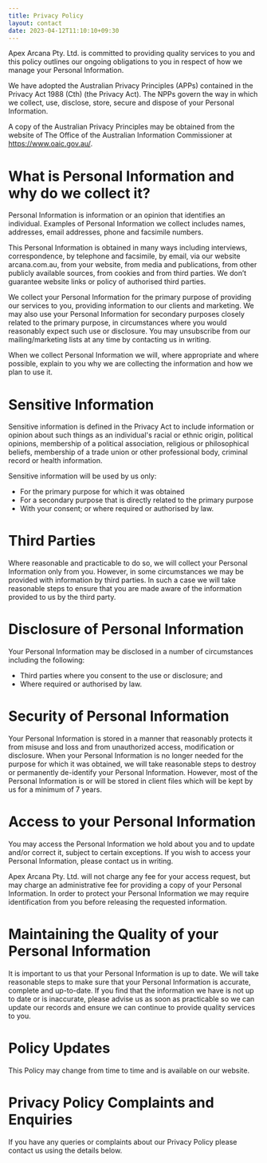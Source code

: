```yaml
---
title: Privacy Policy
layout: contact
date: 2023-04-12T11:10:10+09:30
---
```

Apex Arcana Pty. Ltd. is committed to providing quality services to you and this policy outlines our ongoing obligations to you in respect of how we manage your Personal Information.

We have adopted the Australian Privacy Principles (APPs) contained in the Privacy Act 1988 (Cth) (the Privacy Act). The NPPs govern the way in which we collect, use, disclose, store, secure and dispose of your Personal Information.

A copy of the Australian Privacy Principles may be obtained from the website of The Office of the Australian Information Commissioner at https://www.oaic.gov.au/.

# What is Personal Information and why do we collect it? #

Personal Information is information or an opinion that identifies an individual. Examples of Personal Information we collect includes names, addresses, email addresses, phone and facsimile numbers.

This Personal Information is obtained in many ways including interviews, correspondence, by telephone and facsimile, by email, via our website arcana.com.au, from your website, from media and publications, from other publicly available sources, from cookies and from third parties. We don’t guarantee website links or policy of authorised third parties.

We collect your Personal Information for the primary purpose of providing our services to you, providing information to our clients and marketing. We may also use your Personal Information for secondary purposes closely related to the primary purpose, in circumstances where you would reasonably expect such use or disclosure. You may unsubscribe from our mailing/marketing lists at any time by contacting us in writing.

When we collect Personal Information we will, where appropriate and where possible, explain to you why we are collecting the information and how we plan to use it.

# Sensitive Information #

Sensitive information is defined in the Privacy Act to include information or opinion about such things as an individual's racial or ethnic origin, political opinions, membership of a political association, religious or philosophical beliefs, membership of a trade union or other professional body, criminal record or health information.

Sensitive information will be used by us only:
-  For the primary purpose for which it was obtained
-  For a secondary purpose that is directly related to the primary purpose
-  With your consent; or where required or authorised by law.

# Third Parties #

Where reasonable and practicable to do so, we will collect your Personal Information only from you. However, in some circumstances we may be provided with information by third parties. In such a case we will take reasonable steps to ensure that you are made aware of the information provided to us by the third party.

# Disclosure of Personal Information #

Your Personal Information may be disclosed in a number of circumstances including the following:
-  Third parties where you consent to the use or disclosure; and
-  Where required or authorised by law.

# Security of Personal Information #

Your Personal Information is stored in a manner that reasonably protects it from misuse and loss and from unauthorized access, modification or disclosure.
When your Personal Information is no longer needed for the purpose for which it was obtained, we will take reasonable steps to destroy or permanently de-identify your Personal Information. However, most of the Personal Information is or will be stored in client files which will be kept by us for a minimum of 7 years.

# Access to your Personal Information #

You may access the Personal Information we hold about you and to update and/or correct it, subject to certain exceptions. If you wish to access your Personal Information, please contact us in writing.

Apex Arcana Pty. Ltd. will not charge any fee for your access request, but may charge an administrative fee for providing a copy of your Personal Information.
In order to protect your Personal Information we may require identification from you before releasing the requested information.

# Maintaining the Quality of your Personal Information #

It is important to us that your Personal Information is up to date. We will take reasonable steps to make sure that your Personal Information is accurate, complete and up-to-date. If you find that the information we have is not up to date or is inaccurate, please advise us as soon as practicable so we can update our records and ensure we can continue to provide quality services to you.

# Policy Updates #

This Policy may change from time to time and is available on our website.

# Privacy Policy Complaints and Enquiries #

If you have any queries or complaints about our Privacy Policy please contact us using the details below.
